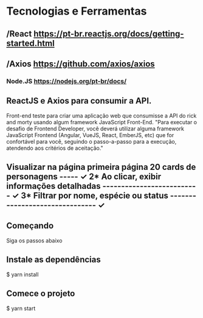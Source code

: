 # Tecnologias e Ferramentas
## /React https://pt-br.reactjs.org/docs/getting-started.html
## /Axios https://github.com/axios/axios
### Node.JS https://nodejs.org/pt-br/docs/

## ReactJS e Axios para consumir a API.
Front-end teste para criar uma aplicação web que consumisse a API do rick and morty usando algum framework JavaScript Front-End.
"Para executar o desafio de Frontend Developer, você deverá utilizar alguma framework JavaScript Frontend (Angular, VueJS, React, EmberJS, etc) que for confortável para você, seguindo o passo-a-passo para a execução, atendendo aos critérios de aceitação."

## Visualizar na página primeira página 20 cards de personagens ----- ✓ 2* Ao clicar, exibir informações detalhadas -------------------------- ✓ 3* Filtrar por nome, espécie ou status ------------------------------- ✓




## Começando
Siga os passos abaixo

## Instale as dependências
$ yarn install

## Comece o projeto
$ yarn start
